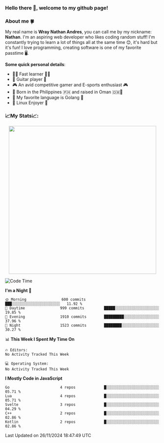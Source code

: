 ### **Hello there 👋, welcome to my github page!**

### **About me 🍀**

My real name is **Wray Nathan Andres**, you can call me by my nickname: **Nathan**. I'm an aspiring web developer who likes coding random stuff! I'm constantly trying to learn a lot of things all at the same time 😊, it's hard but it's fun! I love programming, creating software is one of my favorite passtime 🖥️.

<!-- <img src="https://pbs.twimg.com/media/FYEVH6GaAAE064l?format=jpg&name=medium" width="425" height="215" align="right" /> -->

**Some quick personal details**:

- 🚗💨 Fast learner 🚗💨
- 🎸 Guitar player 🎸
- 🎮 An avid competitive gamer and E-sports enthusiast 🎮
- 🐤 Born in the Philippines 🇵🇭 and raised in Oman 🇴🇲🐤
- 🦦 My favorite language is Golang 🦦
- 🐧 Linux Enjoyer 🐧

### **📈My Stats📈:**

<div style="display: flex; justify-content: center;">
    <img src="https://github-readme-stats.vercel.app/api?username=Ethea2&show_icons=true&count_private=true&theme=midnight-purple&hide_border=true" width="480"/>
    <!-- <img src="https://streak-stats.demolab.com?user=Ethea2&theme=midnight-purple&hide_border=true"/> -->
</div>

<!-- ### **⏲️This week I spent my time on⏲️:** -->
<!---->
<!-- ![Ethea's Waka Stats](https://github-readme-stats.vercel.app/api/wakatime?username=Ethea2&theme=midnight-purple&count_private=true&layout=compact) -->

<!--START_SECTION:waka-->
![Code Time](http://img.shields.io/badge/Code%20Time-622%20hrs%207%20mins-blue)

**I'm a Night 🦉** 

```text
🌞 Morning                600 commits         ███░░░░░░░░░░░░░░░░░░░░░░   11.92 % 
🌆 Daytime                999 commits         █████░░░░░░░░░░░░░░░░░░░░   19.85 % 
🌃 Evening                1910 commits        █████████░░░░░░░░░░░░░░░░   37.96 % 
🌙 Night                  1523 commits        ████████░░░░░░░░░░░░░░░░░   30.27 % 
```


📊 **This Week I Spent My Time On** 

```text
🔥 Editors: 
No Activity Tracked This Week

💻 Operating System: 
No Activity Tracked This Week
```

**I Mostly Code in JavaScript** 

```text
Go                       4 repos             █░░░░░░░░░░░░░░░░░░░░░░░░   05.71 % 
Lua                      4 repos             █░░░░░░░░░░░░░░░░░░░░░░░░   05.71 % 
Svelte                   3 repos             █░░░░░░░░░░░░░░░░░░░░░░░░   04.29 % 
C++                      2 repos             █░░░░░░░░░░░░░░░░░░░░░░░░   02.86 % 
Kotlin                   2 repos             █░░░░░░░░░░░░░░░░░░░░░░░░   02.86 % 
```




 Last Updated on 26/11/2024 18:47:49 UTC
<!--END_SECTION:waka-->
